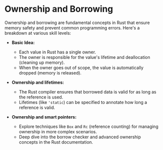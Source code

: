# Ownership and Borrowing

Ownership and borrowing are fundamental concepts in Rust that ensure memory safety and prevent common programming errors. Here's a breakdown at various skill levels:

- **Basic Idea:**
    - Each value in Rust has a single owner.
    - The owner is responsible for the value's lifetime and deallocation (cleaning up memory).
    - When the owner goes out of scope, the value is automatically dropped (memory is released).

- **Ownership and lifetimes:**
    - The Rust compiler ensures that borrowed data is valid for as long as the reference is used.
    - Lifetimes (like `'static`) can be specified to annotate how long a reference is valid.

- **Ownership and smart pointers:**
    - Explore techniques like `Box` and `Rc` (reference counting) for managing ownership in more complex scenarios.
    - Deep dive into the borrow checker and advanced ownership concepts in the Rust documentation.

